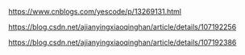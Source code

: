 https://www.cnblogs.com/yescode/p/13269131.html

https://blog.csdn.net/ajianyingxiaoqinghan/article/details/107192256

https://blog.csdn.net/ajianyingxiaoqinghan/article/details/107192386